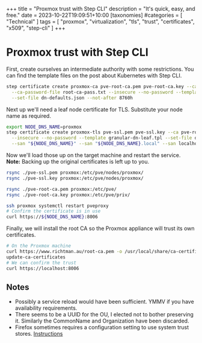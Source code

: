 +++
title = "Proxmox trust with Step CLI"
description = "It's quick, easy, and free."
date = 2023-10-22T19:09:51+10:00
[taxonomies]
#categories = [ "Technical" ]
tags = [ "proxmox", "virtualization", "tls", "trust", "certificates", "x509", "step-cli" ]
+++

# Proxmox trust with Step CLI

First, create ourselves an intermediate authority with some restrictions.
You can find the template files on the post about Kubernetes with Step CLI.

```sh
step certificate create proxmox-ca pve-root-ca.pem pve-root-ca.key --ca root-ca.pem --ca-key root-ca-key.pem \
  --ca-password-file root-ca-pass.txt --insecure --no-password --template granular-dn-intermediate.tpl \
  --set-file dn-defaults.json --not-after 8760h
```

Next up we'll need a leaf node certificate for TLS.
Substitute your node name as required.

```sh
export NODE_DNS_NAME=proxmox
step certificate create proxmox-tls pve-ssl.pem pve-ssl.key --ca pve-root-ca.pem --ca-key pve-root-ca.key \
  --insecure --no-password --template granular-dn-leaf.tpl --set-file dn-defaults.json --not-after 2160h --bundle \
  --san "${NODE_DNS_NAME}" --san "${NODE_DNS_NAME}.local" --san localhost --san 127.0.0.1 --san ::1 --san "$(getent hosts ${NODE_DNS_NAME} | cut -f1 -d' ')"
```

Now we'll load those up on the target machine and restart the service.
**Note:** Backing up the original certificates is left up to you.

```sh
rsync ./pve-ssl.pem proxmox:/etc/pve/nodes/proxmox/
rsync ./pve-ssl.key proxmox:/etc/pve/nodes/proxmox/

rsync ./pve-root-ca.pem proxmox:/etc/pve/
rsync ./pve-root-ca.key proxmox:/etc/pve/priv/

ssh proxmox systemctl restart pveproxy
# Confirm the certificate is in use
curl https://${NODE_DNS_NAME}:8006
```

Finally, we will install the root CA so the Proxmox appliance will trust its own certificates.

```sh
# On the Proxmox machine
curl https://www.richtman.au/root-ca.pem -o /usr/local/share/ca-certificates/richtman-au.crt
update-ca-certificates
# We can confirm the trust
curl https://localhost:8006
```

## Notes

- Possibly a service reload would have been sufficient. YMMV if you have availability requirements.
- There seems to be a UUID for the OU, I elected not to bother preserving it.
  Similarly the CommonName and Organization have been discarded.
- Firefox sometimes requires a configuration setting to use system trust stores.
  [Instructions](https://support.mozilla.org/en-US/kb/setting-certificate-authorities-firefox)
